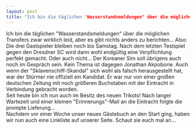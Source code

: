 ```yaml
---
layout: post
title: "Ich bin die täglichen "Wasserstandsmeldungen" über die möglichen Transfers zwar wirklich leid, aber es gibt nichts anders zu berichten..."
---
```


Ich bin die täglichen "Wasserstandsmeldungen" über die möglichen Transfers zwar wirklich leid, aber es gibt nichts anders zu berichten... Also: Die drei Gastspieler bleiben noch bis Samstag. Nach dem letzten Testspiel gegen den Dresdner SC wird dann wohl endgültig eine Verpflichtung perfekt gemacht. Oder auch nicht... Der Koreaner Sim soll übrigens auch noch im Gespräch sein. Kein Thema ist dagegen Jonathan Akpoborie. Auch wenn der "Sklavenschiff-Skandal" sich wohl als falsch herausgestellt hat, war der Stürmer nie offiziell ein Kandidat. Er war nur von einer großen deutschen Zeitung mit noch größeren Buchstaben mit der Eintracht in Verbindung gebracht worden.  
Seit heute bin ich nun auch im Besitz des neuen Trikots! Nach langer Wartezeit und einer kleinen "Erinnerungs"-Mail an die Eintracht folgte die prompte Lieferung...  
Nachdem vor einer Woche unser neues Gästebuch an den Start ging, haben wir nun auch eine Linkliste auf unserer Seite. Schaut sie euch mal an...
